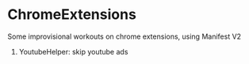 # ChromeExtensions
Some improvisional workouts on chrome extensions, using Manifest V2

1. YoutubeHelper: skip youtube ads